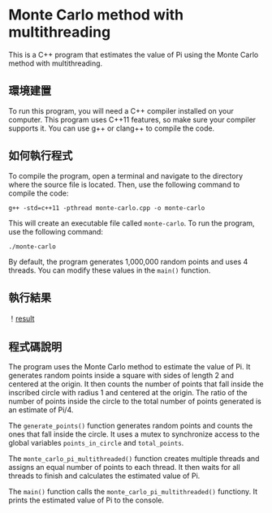 # Monte Carlo method with multithreading

This is a C++ program that estimates the value of Pi using the Monte Carlo method with multithreading.

## 環境建置

To run this program, you will need a C++ compiler installed on your computer. This program uses C++11 features, so make sure your compiler supports it. You can use g++ or clang++ to compile the code.

## 如何執行程式

To compile the program, open a terminal and navigate to the directory where the source file is located. Then, use the following command to compile the code:

```
g++ -std=c++11 -pthread monte-carlo.cpp -o monte-carlo
```

This will create an executable file called `monte-carlo`. To run the program, use the following command:

```
./monte-carlo
```

By default, the program generates 1,000,000 random points and uses 4 threads. You can modify these values in the `main()` function.

## 執行結果
！[result](./monte-carlo-snapshot.png)

## 程式碼說明

The program uses the Monte Carlo method to estimate the value of Pi. It generates random points inside a square with sides of length 2 and centered at the origin. It then counts the number of points that fall inside the inscribed circle with radius 1 and centered at the origin. The ratio of the number of points inside the circle to the total number of points generated is an estimate of Pi/4.

The `generate_points()` function generates random points and counts the ones that fall inside the circle. It uses a mutex to synchronize access to the global variables `points_in_circle` and `total_points`.

The `monte_carlo_pi_multithreaded()` function creates multiple threads and assigns an equal number of points to each thread. It then waits for all threads to finish and calculates the estimated value of Pi.

The `main()` function calls the `monte_carlo_pi_multithreaded()` functiony. It prints the estimated value of Pi to the console.

